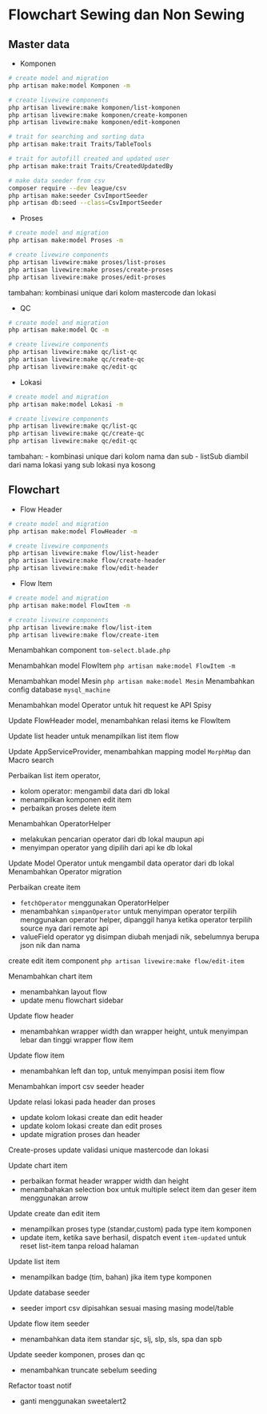 # Flowchart Sewing dan Non Sewing

## Master data
- Komponen
```bash
# create model and migration
php artisan make:model Komponen -m

# create livewire components
php artisan livewire:make komponen/list-komponen
php artisan livewire:make komponen/create-komponen
php artisan livewire:make komponen/edit-komponen

# trait for searching and sorting data
php artisan make:trait Traits/TableTools

# trait for autofill created and updated user
php artisan make:trait Traits/CreatedUpdatedBy

# make data seeder from csv 
composer require --dev league/csv
php artisan make:seeder CsvImportSeeder
php artisan db:seed --class=CsvImportSeeder
```

- Proses
```bash
# create model and migration
php artisan make:model Proses -m

# create livewire components
php artisan livewire:make proses/list-proses
php artisan livewire:make proses/create-proses
php artisan livewire:make proses/edit-proses
```
tambahan: kombinasi unique dari kolom mastercode dan lokasi

- QC
```bash
# create model and migration
php artisan make:model Qc -m

# create livewire components
php artisan livewire:make qc/list-qc
php artisan livewire:make qc/create-qc
php artisan livewire:make qc/edit-qc
```

- Lokasi
```bash
# create model and migration
php artisan make:model Lokasi -m

# create livewire components
php artisan livewire:make qc/list-qc
php artisan livewire:make qc/create-qc
php artisan livewire:make qc/edit-qc
```
tambahan: 
    - kombinasi unique dari kolom nama dan sub
    - listSub diambil dari nama lokasi yang sub lokasi nya kosong

## Flowchart
- Flow Header
```bash
# create model and migration
php artisan make:model FlowHeader -m

# create livewire components
php artisan livewire:make flow/list-header
php artisan livewire:make flow/create-header
php artisan livewire:make flow/edit-header
```

- Flow Item

```bash
# create model and migration
php artisan make:model FlowItem -m

# create livewire components
php artisan livewire:make flow/list-item
php artisan livewire:make flow/create-item
```

Menambahkan component `tom-select.blade.php`

Menambahkan model FlowItem
`php artisan make:model FlowItem -m`

Menambahkan model Mesin
`php artisan make:model Mesin`
Menambahkan config database `mysql_machine`

Menambahkan model Operator untuk hit request ke API Spisy

Update FlowHeader model, menambahkan relasi items ke FlowItem

Update list header untuk menampilkan list item flow

Update AppServiceProvider, menambahkan mapping model `MorphMap` dan Macro search


Perbaikan list item operator, 
- kolom operator: mengambil data dari db lokal
- menampilkan komponen edit item
- perbaikan proses delete item

Menambahkan OperatorHelper
- melakukan pencarian operator dari db lokal maupun api
- menyimpan operator yang dipilih dari api ke db lokal

Update Model Operator untuk mengambil data operator dari db lokal
Menambahkan Operator migration

Perbaikan create item
- `fetchOperator` menggunakan OperatorHelper
- menambahkan `simpanOperator` untuk menyimpan operator terpilih menggunakan operator helper, dipanggil hanya ketika operator terpilih source nya dari remote api
- valueField operator yg disimpan diubah menjadi nik, sebelumnya berupa json nik dan nama

create edit item component
`php artisan livewire:make flow/edit-item`

Menambahkan chart item
- menambahkan layout flow
- update menu flowchart sidebar


Update flow header
- menambahkan wrapper width dan wrapper height, untuk menyimpan lebar dan tinggi wrapper flow item

Update flow item
- menambahkan left dan top, untuk menyimpan posisi item flow

Menambahkan import csv seeder header

Update relasi lokasi pada header dan proses
- update kolom lokasi create dan edit header
- update kolom lokasi create dan edit proses
- update migration proses dan header

Create-proses update validasi unique mastercode dan lokasi

Update chart item
- perbaikan format header wrapper width dan height 
- menambahakan selection box untuk multiple select item dan geser item menggunakan arrow

Update create dan edit item 
- menampilkan proses type (standar,custom) pada type item komponen
- update item, ketika save berhasil, dispatch event `item-updated` untuk reset list-item tanpa reload halaman

Update list item
- menampilkan badge (tim, bahan) jika item type komponen

Update database seeder
- seeder import csv dipisahkan sesuai masing masing model/table

Update flow item seeder
- menambahkan data item standar sjc, slj, slp, sls, spa dan spb

Update seeder komponen, proses dan qc
- menambahkan truncate sebelum seeding

Refactor toast notif
- ganti menggunakan sweetalert2
